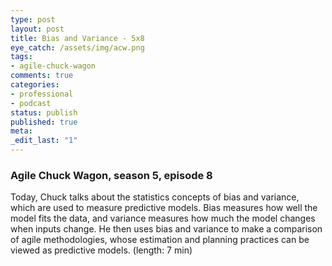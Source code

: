 ```yaml
---
type: post
layout: post
title: Bias and Variance - 5x8
eye_catch: /assets/img/acw.png
tags:
- agile-chuck-wagon
comments: true
categories:
- professional
- podcast
status: publish
published: true
meta:
_edit_last: "1"
---
```


### Agile Chuck Wagon, season 5, episode 8

Today, Chuck talks about the statistics concepts of bias and variance, which are used to measure predictive models. Bias measures how well the model fits the data, and variance measures how much the model changes when inputs change. He then uses bias and variance to make a comparison of agile methodologies, whose estimation and planning practices can be viewed as predictive models. (length: 7 min)
